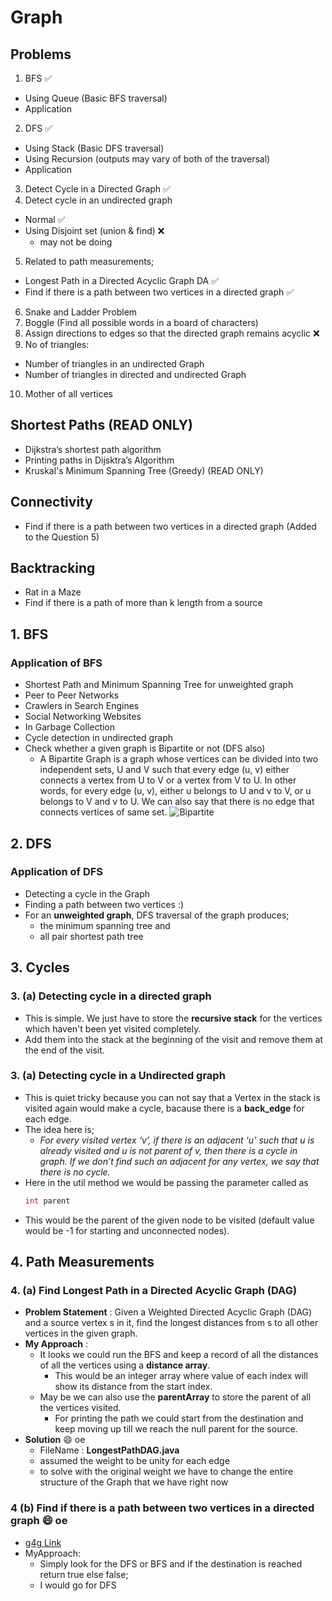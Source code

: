 # Graph

## Problems

1. BFS :white_check_mark:
  - Using Queue (Basic BFS traversal)
  - Application
2. DFS :white_check_mark:
  - Using Stack (Basic DFS traversal)
  - Using Recursion (outputs may vary of both of the traversal)
  - Application
3. Detect Cycle in a Directed Graph :white_check_mark:
4. Detect cycle in an undirected graph
  - Normal :white_check_mark:
  - Using Disjoint set (union & find) :x:
    - may not be doing
5. Related to path measurements;
  - Longest Path in a Directed Acyclic Graph DA :white_check_mark:
  - Find if there is a path between two vertices in a directed graph :white_check_mark:
6. Snake and Ladder Problem
7. Boggle (Find all possible words in a board of characters)
8. Assign directions to edges so that the directed graph remains acyclic :x:
9.  No of triangles:
  - Number of triangles in an undirected Graph
  - Number of triangles in directed and undirected Graph
10. Mother of all vertices

## Shortest Paths (READ ONLY)
- Dijkstra’s shortest path algorithm
- Printing paths in Dijsktra’s Algorithm
- Kruskal's Minimum Spanning Tree (Greedy) (READ ONLY)

## Connectivity
- Find if there is a path between two vertices in a directed graph (Added to the Question 5)

## Backtracking
- Rat in a Maze
- Find if there is a path of more than k length from a source



## 1. BFS

### Application of BFS
- Shortest Path and Minimum Spanning Tree for unweighted graph
- Peer to Peer Networks
- Crawlers in Search Engines
- Social Networking Websites
- In Garbage Collection
- Cycle detection in undirected graph
- Check whether a given graph is Bipartite or not (DFS also)
  - A Bipartite Graph is a graph whose vertices can be divided into two independent sets, U and V such that every edge (u, v) either connects a vertex from U to V or a vertex from V to U. In other words, for every edge (u, v), either u belongs to U and v to V, or u belongs to V and v to U. We can also say that there is no edge that connects vertices of same set.
  ![Bipartite](bip.png)

## 2. DFS

### Application of DFS
- Detecting a cycle in the Graph
- Finding a path between two vertices :)
- For an **unweighted graph**, DFS traversal of the graph produces;
  - the minimum spanning tree and
  - all pair shortest path tree


## 3. Cycles
### 3. (a) Detecting cycle in a directed graph
- This is simple. We just have to store the **recursive stack** for the vertices which haven't been yet visited completely.
- Add them into the stack at the beginning of the visit and remove them at the end of the visit.


### 3. (a)  Detecting cycle in a Undirected graph
- This is quiet tricky because you can not say that a Vertex in the stack is visited again would make a cycle, bacause there is a **back_edge** for each edge.
- The idea here is;
  - *For every visited vertex ‘v’, if there is an adjacent ‘u’ such that u is already visited and u is not parent of v, then there is a cycle in graph. If we don’t find such an adjacent for any vertex, we say that there is no cycle.*
- Here in the util method we would be passing the parameter called as
    ```java
    int parent
    ```
- This would be the parent of the given node to be visited (default value would be -1 for starting and unconnected nodes).

## 4. Path Measurements

### 4. (a) Find Longest Path in a Directed Acyclic Graph (DAG)
- **Problem Statement** : Given a Weighted Directed Acyclic Graph (DAG) and a source vertex s in it, find the longest distances from s to all other vertices in the given graph.
- **My Approach** :
  - It looks we could run the BFS and keep a record of all the distances of all the vertices using a **distance array**.
    - This would be an integer array where value of each index will show its distance from the start index.
  - May be we can also use the **parentArray** to store the parent of all the vertices visited.
    - For printing the path we could start from the destination and keep moving up till we reach the null parent for the source.
- **Solution** :smile: oe
  - FileName : **LongestPathDAG.java**
  - assumed the weight to be unity for each edge
  - to solve with the original weight we have to change the entire structure of the Graph that we have right now

### 4 (b) Find if there is a path between two vertices in a directed graph :smile: oe
- [g4g Link](http://www.geeksforgeeks.org/find-if-there-is-a-path-between-two-vertices-in-a-given-graph/)
- MyApproach:
  - Simply look for the DFS or BFS and if the destination is reached return true else false;
  - I would go for DFS
